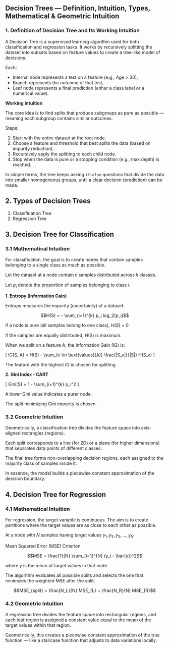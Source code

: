 ## Decision Trees — Definition, Intuition, Types, Mathematical & Geometric Intuition

### 1. Definition of Decision Tree and Its Working Intuition

A Decision Tree is a supervised learning algorithm used for both classification and regression tasks.
It works by recursively splitting the dataset into subsets based on feature values to create a tree-like model of decisions.

Each:

- Internal node represents a test on a feature (e.g., Age > 30),
- Branch represents the outcome of that test,
- Leaf node represents a final prediction (either a class label or a numerical value).

**Working Intuition**

The core idea is to find splits that produce subgroups as pure as possible — meaning each subgroup contains similar outcomes.

Steps:

1.  Start with the entire dataset at the root node.
2.  Choose a feature and threshold that best splits the data (based on impurity reduction).
3. Recursively apply the splitting to each child node.
4. Stop when the data is pure or a stopping condition (e.g., max depth) is reached.

In simple terms, the tree keeps asking ``if–else`` questions that divide the data into smaller homogeneous groups, until a clear decision (prediction) can be made.

## 2. Types of Decision Trees

1. Classification Tree
2. Regression Tree

## 3. Decision Tree for Classification
### 3.1  Mathematical Intuition

For classification, the goal is to create nodes that contain samples belonging to a single class as much as possible.

Let the dataset at a node contain 𝑛 samples distributed across 𝑘 classes.

Let $p_i$ denote the proportion of samples belonging to class 𝑖.

**1. Entropy (Information Gain)**

Entropy measures the impurity (uncertainty) of a dataset:

$$H(S) = - \sum_{i=1}^{k} p_i log_2(p_i)$$

If a node is pure (all samples belong to one class), 𝐻(𝑆) = 0

If the samples are equally distributed, H(S) is maximum.

When we split on a feature A, the Information Gain (IG) is:

\[
IG(S, A) = H(S) - \sum_{v \in \text{values}(A)} \frac{|S_v|}{|S|} H(S_v)
\]

The feature with the highest IG is chosen for splitting.

**2. Gini Index - CART**

\[
Gini(S) = 1 - \sum_{i=1}^{k} p_i^2
\]

A lower Gini value indicates a purer node.

The split minimizing Gini impurity is chosen.
### 3.2 Geometric Intuition

Geometrically, a classification tree divides the feature space into axis-aligned rectangles (regions).

Each split corresponds to a line (for 2D) or a plane (for higher dimensions) that separates data points of different classes.

The final tree forms non-overlapping decision regions, each assigned to the majority class of samples inside it.

In essence, the model builds a piecewise constant approximation of the decision boundary.

## 4. Decision Tree for Regression

### 4.1 Mathematical Intuition

For regression, the target variable is continuous.
The aim is to create partitions where the target values are as close to each other as possible.

At a node with 𝑁 samples having target values $y_1, y_2, y_3, ..., y_N$

Mean Squared Error (MSE) Criterion

$$MSE = \frac{1}{N} \sum_{i=1}^{N} (y_i - \bar{y})^2$$

where $\bar{y}$ is the mean of target values in that node.

The algorithm evaluates all possible splits and selects the one that minimizes the weighted MSE after the split:

$$MSE_{split} = \frac{N_L}{N} MSE_{L} + \frac{N_R}{N} MSE_{R}$$

### 4.2 Geometric Intuition

A regression tree divides the feature space into rectangular regions, and each leaf region is assigned a constant value equal to the mean of the target values within that region.

Geometrically, this creates a piecewise constant approximation of the true function — like a staircase function that adjusts to data variations locally.